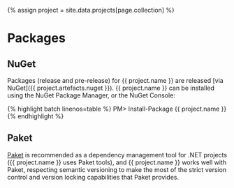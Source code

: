 {% assign project = site.data.projects[page.collection] %}

# Packages

## NuGet

Packages (release and pre-release) for {{ project.name }} are released [via NuGet]({{ project.artefacts.nuget }}). {{ project.name }} can be installed using the NuGet Package Manager, or the NuGet Console:

{% highlight batch linenos=table %}
PM> Install-Package {{ project.name }}
{% endhighlight %}

## Paket

[Paket](https://fsprojects.github.io/paket/) is recommended as a dependency management tool for .NET projects ({{ project.name }} uses Paket tools), and {{ project.name }} works well with Paket, respecting semantic versioning to make the most of the strict version control and version locking capabilities that Paket provides.
